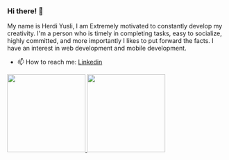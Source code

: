 ### Hi there! 👋


My name is Herdi Yusli, I am Extremely motivated to constantly develop my creativity. I'm a person who is timely in completing tasks, easy to socialize, highly committed, and more importantly I likes to put forward the facts. I have an interest in web development and mobile development.
- 📫 How to reach me: [Linkedin](https://www.linkedin.com/in/herdi-yusli/) 


<p align="left">
<a href="https://github.com/gilangadhan">
  <img height="180em" src="https://github-readme-stats-eight-theta.vercel.app/api?username=herdiyusli&show_icons=true&theme=algolia&include_all_commits=true&count_private=true"/>
  <img height="180em" src="https://github-readme-stats-eight-theta.vercel.app/api/top-langs/?username=herdiyusli&layout=compact&langs_count=8&theme=algolia"/>
</a>
</p>

